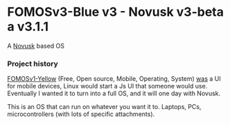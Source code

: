 # FOMOSv3-Blue v3 - Novusk v3-beta a v3.1.1

A [Novusk](https://github.com/new-kernel/novusk) based OS

### Project history

[FOMOSv1-Yellow](https://github.com/NathanMcMillan54/FOMOSv1-Yellow) (Free, Open source, Mobile, Operating, System) 
<u>was</u> a UI for mobile devices, Linux would start a Js UI that someone would use. Eventually I wanted it to turn 
into a full OS, and it will one day with Novusk.

This is an OS that can run on whatever you want it to. Laptops, PCs, microcontrollers 
(with lots of specific attachments).
